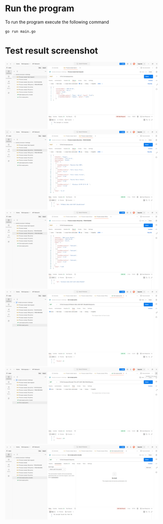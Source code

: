 # Run the program
To run the program execute the following command

    go run main.go

# Test result screenshot
![bad request.png](screenshots/bad%20request.png)
![example post request 1.png](screenshots/example%20post%20request%201.png)
![example post request 2.png](screenshots/example%20post%20request%202.png)
![get receipt points 1.png](screenshots/get%20receipt%20points%201.png)
![get receipt points 2.png](screenshots/get%20receipt%20points%202.png)
![invalid get.png](screenshots/invalid%20get.png)